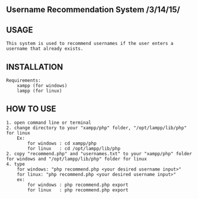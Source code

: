 Username Recommendation System /3/14/15/
-------------------------------------------------------------------------------------------------------



USAGE
-------------------------------------------------------------------------------------------------------
	This system is used to recommend usernames if the user enters a username that already exists.


INSTALLATION
-------------------------------------------------------------------------------------------------------
	Requirements:
		xampp (for windows)
		lampp (for linux)


HOW TO USE
-------------------------------------------------------------------------------------------------------
	1. open command line or terminal
	2. change directory to your "xampp/php" folder, "/opt/lampp/lib/php" for linux
		Ex: 
			for windows : cd xampp/php
			for linux   : cd /opt/lampp/lib/php
	2. copy "recommend.php" and "usernames.txt" to your "xampp/php" folder for windows and "/opt/lampp/lib/php" folder for linux
	4. type 
		for windows: "php recommend.php <your desired username input>"
		for linux: "php recommend.php <your desired username input>"
		ex:
			for windows : php recommend.php export
			for linux   : php recommend.php export

